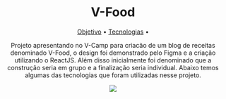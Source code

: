 <h1 align="center">V-Food</h1>

<p align="center">
 <a href="#objetivo">Objetivo</a> •
 <a href="#tecnologias">Tecnologias</a> • 
</p>


<p  href="#objetivo" align="center">
  Projeto apresentando no V-Camp para criacão de um blog de receitas denominado V-Food, o design foi demonstrado pelo Figma e a criação utilizando o ReactJS. Além disso inicialmente foi denominado que a construção seria em grupo e a finalização seria individual. Abaixo temos algumas das tecnologias que foram utilizadas nesse projeto.
</p>


<p href="#tecnologias" align="center">
  <a href="https://skillicons.dev">
    <img src="https://skillicons.dev/icons?i=js,react,sass,figma" />
  </a>
</p>
